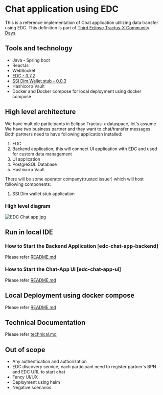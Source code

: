 # Chat application using EDC

This is a reference implementation of Chat application utilizing data transfer using EDC.
This definition is part of [Third Eclipse Tractus-X Community Days](https://eclipse-tractusx.github.io/blog/community-days-12-2024).


## Tools and technology
- Java - Spring boot
- ReactJs
- WebSocket
- [EDC - 0.7.2](https://github.com/eclipse-tractusx/tractusx-edc)
- [SSI Dim Wallet stub - 0.0.3](https://github.com/eclipse-tractusx/ssi-dim-wallet-stub)
- Hashicorp Vault
- Docker and Docker compose for local deployment using docker compose

## High level architecture

We have multiple participants in Eclipse Tractus-x dataspace, let's assume We have two business partner and they want to chat/transfer messages. Both partners need to have following application installed:

1. EDC
2. Backend application, this will connect UI application with EDC and used for custom data management
3. UI application
4. PostgreSQL Database
5. Hashicorp Vault

There will be some operator company(trusted issuer) which will host following components:

1. SSI Dim wallet stub application

### High level diagram

![EDC Chat app.jpg](docs/images/EDC_Chat_app.jpg)

## Run in local IDE
### How to Start the Backend Application [edc-chat-app-backend]

Please refer [README.md](edc-chat-app-backend/README.md)

### How to Start the Chat-App UI [edc-chat-app-ui]

Please refer [README.md](edc-chat-app-ui/README.md)

## Local Deployment using docker compose

Please refer [README.md](deployment/README.md)

## Technical Documentation

Please refer [technical.md](docs/technical.md)

## Out of scope

- Any authentication and authorization
- EDC discovery service, each participant need to register partner's BPN and EDC URL to start chat
- Fancy UI/UX
- Deployment using helm
- Negative scenarios

